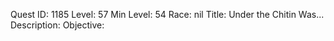 Quest ID: 1185
Level: 57
Min Level: 54
Race: nil
Title: Under the Chitin Was...
Description: 
Objective: 
